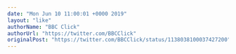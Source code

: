 ```yaml
---
date: "Mon Jun 10 11:00:01 +0000 2019"
layout: "like"
authorName: "BBC Click"
authorUrl: "https://twitter.com/BBCClick"
originalPost: "https://twitter.com/BBCClick/status/1138038100037427200"
---
```

